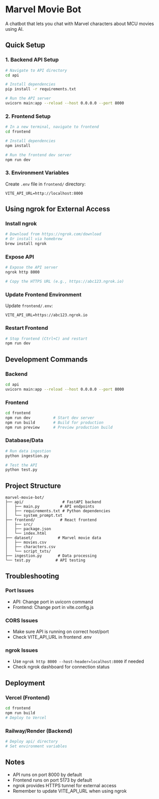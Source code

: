 # Marvel Movie Bot

A chatbot that lets you chat with Marvel characters about MCU movies using AI.

## Quick Setup

### 1. Backend API Setup

```bash
# Navigate to API directory
cd api

# Install dependencies
pip install -r requirements.txt

# Run the API server
uvicorn main:app --reload --host 0.0.0.0 --port 8000
```

### 2. Frontend Setup

```bash
# In a new terminal, navigate to frontend
cd frontend

# Install dependencies
npm install

# Run the frontend dev server
npm run dev
```

### 3. Environment Variables

Create `.env` file in `frontend/` directory:
```env
VITE_API_URL=http://localhost:8000
```

## Using ngrok for External Access

### Install ngrok
```bash
# Download from https://ngrok.com/download
# Or install via homebrew
brew install ngrok
```

### Expose API
```bash
# Expose the API server
ngrok http 8000

# Copy the HTTPS URL (e.g., https://abc123.ngrok.io)
```

### Update Frontend Environment
Update `frontend/.env`:
```env
VITE_API_URL=https://abc123.ngrok.io
```

### Restart Frontend
```bash
# Stop frontend (Ctrl+C) and restart
npm run dev
```

## Development Commands

### Backend
```bash
cd api
uvicorn main:app --reload --host 0.0.0.0 --port 8000
```

### Frontend
```bash
cd frontend
npm run dev          # Start dev server
npm run build        # Build for production
npm run preview      # Preview production build
```

### Database/Data
```bash
# Run data ingestion
python ingestion.py

# Test the API
python test.py
```

## Project Structure

```
marvel-movie-bot/
├── api/                 # FastAPI backend
│   ├── main.py         # API endpoints
│   ├── requirements.txt # Python dependencies
│   └── system_prompt.txt
├── frontend/           # React frontend
│   ├── src/
│   ├── package.json
│   └── index.html
├── dataset/           # Marvel movie data
│   ├── movies.csv
│   ├── characters.csv
│   └── script_txts/
├── ingestion.py       # Data processing
└── test.py           # API testing
```

## Troubleshooting

### Port Issues
- API: Change port in uvicorn command
- Frontend: Change port in vite.config.js

### CORS Issues
- Make sure API is running on correct host/port
- Check VITE_API_URL in frontend .env

### ngrok Issues
- Use `ngrok http 8000 --host-header=localhost:8000` if needed
- Check ngrok dashboard for connection status

## Deployment

### Vercel (Frontend)
```bash
cd frontend
npm run build
# Deploy to Vercel
```

### Railway/Render (Backend)
```bash
# Deploy api/ directory
# Set environment variables
```

## Notes
- API runs on port 8000 by default
- Frontend runs on port 5173 by default
- ngrok provides HTTPS tunnel for external access
- Remember to update VITE_API_URL when using ngrok